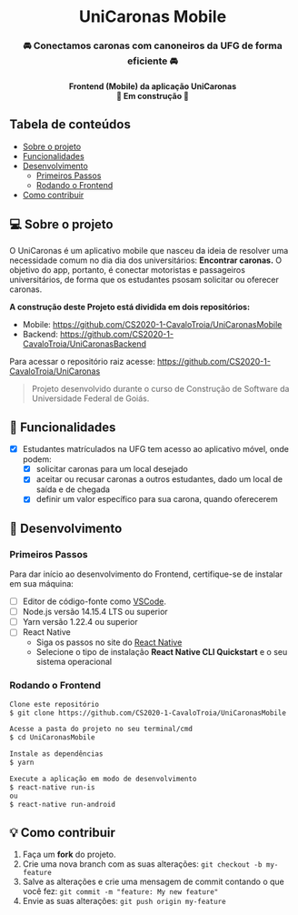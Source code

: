 <h1 align="center">UniCaronas Mobile
</h1>
<h3 align="center">
🚘 Conectamos caronas com canoneiros da UFG de forma eficiente 🚘
</h3>
<h4 align="center">
	Frontend (Mobile) da aplicação UniCaronas</br>
	🚧 Em construção 🚧
</h4>

## Tabela de conteúdos

 * [Sobre o projeto](#-sobre-o-projeto)
 * [Funcionalidades](#-funcionalidades)
 * [Desenvolvimento](#-desenvolvimento)
 	* [Primeiros Passos](#primeiros-passos)
 	* [Rodando o Frontend](#rodando-o-frontend)
 * [Como contribuir](#-como-contribuir)

## 💻 Sobre o projeto

O UniCaronas é um aplicativo mobile que nasceu da ideia de resolver uma necessidade
comum no dia dia dos universitários: <strong>Encontrar caronas.</strong> O objetivo do app, portanto,
é conectar motoristas e passageiros universitários, de forma que os estudantes psosam solicitar ou oferecer caronas.

<strong>A construção deste Projeto está dividida em dois repositórios:</strong> </br>
* Mobile: https://github.com/CS2020-1-CavaloTroia/UniCaronasMobile</br>
* Backend: https://github.com/CS2020-1-CavaloTroia/UniCaronasBackend

Para acessar o repositório raiz acesse: https://github.com/CS2020-1-CavaloTroia/UniCaronas

>Projeto desenvolvido durante o curso de Construção de Software da Universidade Federal de Goiás.

## 📱 Funcionalidades

- [x] Estudantes matrículados na UFG tem acesso ao aplicativo móvel, onde podem:
	- [x] solicitar caronas para um local desejado
	- [x] aceitar ou recusar caronas a outros estudantes, dado um local de saída e de chegada
	- [x] definir um valor específico para sua carona, quando oferecerem

## 🚀 Desenvolvimento

### Primeiros Passos

Para dar início ao desenvolvimento do Frontend, certifique-se de instalar em sua máquina:
- [ ] Editor de código-fonte como [VSCode](https://code.visualstudio.com/).
- [ ] Node.js versão 14.15.4 LTS ou superior
- [ ] Yarn versão 1.22.4 ou superior
- [ ] React Native
	- Siga os passos no site do [React Native](https://reactnative.dev/docs/0.61/getting-started)
	- Selecione o tipo de instalação **React Native CLI Quickstart** e o seu sistema operacional

### Rodando o Frontend

```bash
Clone este repositório
$ git clone https://github.com/CS2020-1-CavaloTroia/UniCaronasMobile

Acesse a pasta do projeto no seu terminal/cmd
$ cd UniCaronasMobile

Instale as dependências
$ yarn

Execute a aplicação em modo de desenvolvimento
$ react-native run-is
ou
$ react-native run-android

```

## 💡 Como contribuir

1. Faça um **fork** do projeto.
2. Crie uma nova branch com as suas alterações: `git checkout -b my-feature`
3. Salve as alterações e crie uma mensagem de commit contando o que você fez: `git commit -m "feature: My new feature"`
4. Envie as suas alterações: `git push origin my-feature`
